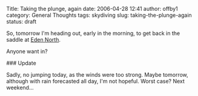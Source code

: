 Title: Taking the plunge, again
date: 2006-04-28 12:41
author: offby1
category: General Thoughts
tags: skydiving
slug: taking-the-plunge-again
status: draft

So, tomorrow I\'m heading out, early in the morning, to get back in the saddle at [Eden North](http://www.edennorth.com/).

Anyone want in?

\### Update

Sadly, no jumping today, as the winds were too strong. Maybe tomorrow, although with rain forecasted all day, I\'m not hopeful. Worst case? Next weekend\...
